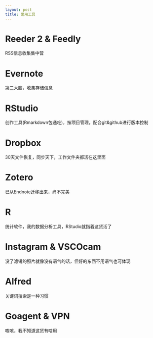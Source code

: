 ```yaml
---
layout: post
title: 常用工具
---
```


# Reeder 2 & Feedly

RSS信息收集集中营

# Evernote 

第二大脑，收集存储信息

# RStudio

创作工具(Rmarkdown包通吃)，按项目管理，配合git&github进行版本控制

# Dropbox 

30天文件恢复，同步天下，工作文件夹都活在这里面

# Zotero

已从Endnote迁移出来，尚不完美

# R

统计软件，我的数据分析工具，RStudio就指着这货活了

# Instagram & VSCOcam

没了滤镜的照片就像没有语气的话，但好的东西不用语气也可体现

# Alfred

关键词搜索是一种习惯

# Goagent & VPN

咳咳，我不知道这货有啥用
